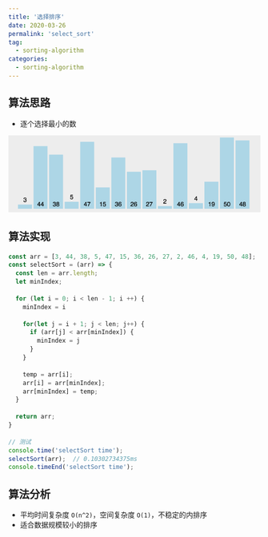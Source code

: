 ```yaml
---
title: '选择排序'
date: 2020-03-26
permalink: 'select_sort'
tag:
  - sorting-algorithm
categories:
  - sorting-algorithm
---
```


## 算法思路

- 逐个选择最小的数

![选择排序](./images/selection_sort.gif)

## 算法实现

```js
const arr = [3, 44, 38, 5, 47, 15, 36, 26, 27, 2, 46, 4, 19, 50, 48];
const selectSort = (arr) => {
  const len = arr.length;
  let minIndex;

  for (let i = 0; i < len - 1; i ++) {
    minIndex = i

    for(let j = i + 1; j < len; j++) {
      if (arr[j] < arr[minIndex]) {
        minIndex = j
      }
    }

    temp = arr[i];
    arr[i] = arr[minIndex];
    arr[minIndex] = temp;
  }

  return arr;
}

// 测试
console.time('selectSort time');
selectSort(arr);  // 0.10302734375ms
console.timeEnd('selectSort time');
```

## 算法分析

- 平均时间复杂度 `O(n^2)`，空间复杂度 `O(1)`，不稳定的内排序
- 适合数据规模较小的排序
